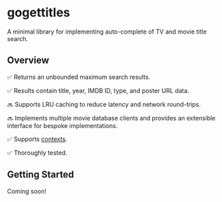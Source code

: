 # gogettitles

A minimal library for implementing auto-complete of TV and movie title search.

## Overview

✅ Returns an unbounded maximum search results.

✅ Results contain title, year, IMDB ID, type, and poster URL data.

🔜 Supports LRU caching to reduce latency and network round-trips.

🔜 Implements multiple movie database clients and provides an extensible interface for bespoke implementations.

✅ Supports [contexts](https://pkg.go.dev/context).

✅ Thoroughly tested.

## Getting Started

Coming soon!
